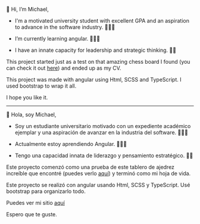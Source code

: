 👋 Hi, I’m Michael,

- I'm a motivated university student with excellent GPA and an aspiration to advance in the software industry. 👨🏻‍🎓

- I’m currently learning angular. 👨🏻‍💻

- I have an innate capacity for leadership and strategic thinking. 💁‍♂️

This project started just as a test on that amazing chess board I found (you can check it out <a href="https://github.com/grzegorz103/ngx-chess-board">here</a>) and ended up as my CV.

This project was made with angular using Html, SCSS and TypeScript. I used bootstrap to wrap it all.

I hope you like it.

-----------------------------------------------------------------------------------------------------------------------------

👋 Hola, soy Michael,

- Soy un estudiante universitario motivado con un expediente académico ejemplar y una aspiración de avanzar en la industria del software. 👨🏻‍🎓

- Actualmente estoy aprendiendo Angular. 👨🏻‍💻

- Tengo una capacidad innata de liderazgo y pensamiento estratégico. 💁‍♂️

Este proyecto comenzó como una prueba de este tablero de ajedrez increíble que encontré (puedes verlo <a href="https://github.com/grzegorz103/ngx-chess-board">aquí</a>) y terminó como mi hoja de vida.

Este proyecto se realizó con angular usando Html, SCSS y TypeScript. Usé bootstrap para organizarlo todo.

Puedes ver mi sitio <a href="https://michaelmerchan">aquí</a>

Espero que te guste.

